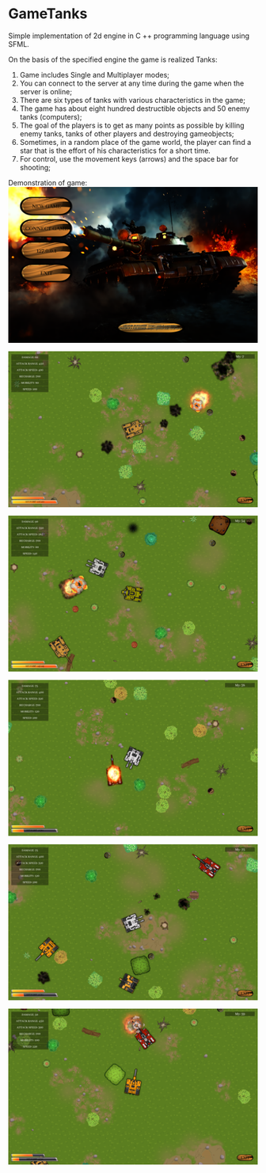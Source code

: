 # GameTanks
Simple implementation of 2d engine in C ++ programming language using SFML.

On the basis of the specified engine the game is realized Tanks:

   1. Game includes Single and Multiplayer modes;
   2. You can connect to the server at any time during the game when the server is online;
   3. There are six types of tanks with various characteristics in the game;
   4. The game has about eight hundred destructible objects and 50 enemy tanks (computers);
   5. The goal of the players is to get as many points as possible by killing enemy tanks, tanks of other players and destroying gameobjects;
   6. Sometimes, in a random place of the game world, the player can find a star that is the effort of his characteristics for a short time.
   7. For control, use the movement keys (arrows) and the space bar for shooting;

Demonstration of game: 
![alt text](image/game_0.png "Menu")

![alt text](image/game_1.png)

![alt text](image/game_2.png)

![alt text](image/game_3.png)

![alt text](image/game_4.png)

![alt text](image/game_5.png)
